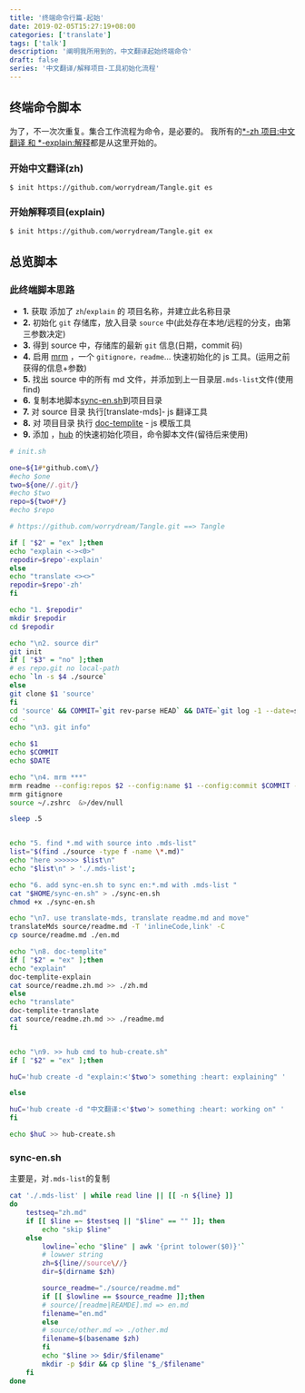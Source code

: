 ```yaml
---
title: '终端命令行篇-起始'
date: 2019-02-05T15:27:19+08:00
categories: ['translate']
tags: ['talk']
description: '阐明我所用到的，中文翻译起始终端命令'
draft: false
series: '中文翻译/解释项目-工具初始化流程'
---
```


## 终端命令脚本

为了，不一次次重复。集合工作流程为命令，是必要的。
我所有的[\*-zh 项目:中文翻译 和 \*-explain:解释](https://github.com/chinanf-boy?utf8=%E2%9C%93&tab=repositories&q=-zh&type=source&language=)都是从这里开始的。

### 开始中文翻译(zh)

```
$ init https://github.com/worrydream/Tangle.git es
```

### 开始解释项目(explain)

```
$ init https://github.com/worrydream/Tangle.git ex
```

## 总览脚本

### 此终端脚本思路

- **1.** 获取 添加了 `zh`/`explain` 的 项目名称，并建立此名称目录
- **2.** 初始化 `git` 存储库，放入目录 `source` 中(此处存在本地/远程的分支，由第三参数决定)
- **3.** 得到 source 中，存储库的最新 `git` 信息(日期，commit 码)
- **4.** 启用 [mrm] ，一个 `gitignore，readme`... 快速初始化的 js 工具。(运用之前获得的信息+参数)
- **5.** 找出 source 中的所有 md 文件，并添加到上一目录层`.mds-list`文件(使用 find)
- **6.** 复制本地脚本[sync-en.sh](#sync-en.sh)到项目目录
- **7.** 对 source 目录 执行[translate-mds]- js 翻译工具
- **8.** 对 项目目录 执行 [doc-templite] - js 模版工具
- **9.** 添加 ，[hub] 的快速初始化项目，命令脚本文件(留待后来使用)

[mrm]: https://github.com/sapegin/mrm
[transalte-mds]: https://github.com/chinanf-boy/translate-mds
[doc-templite]: https://github.com/chinanf-boy/doc-templite
[hub]: https://github.com/github/hub

```sh
# init.sh

one=${1#*github.com\/}
#echo $one
two=${one//.git/}
#echo $two
repo=${two#*/}
#echo $repo

# https://github.com/worrydream/Tangle.git ==> Tangle

if [ "$2" = "ex" ];then
echo "explain <-><0>"
repodir=$repo'-explain'
else
echo "translate <><>"
repodir=$repo'-zh'
fi

echo "1. $repodir"
mkdir $repodir
cd $repodir

echo "\n2. source dir"
git init
if [ "$3" = "no" ];then
# es repo.git no local-path
echo `ln -s $4 ./source`
else
git clone $1 'source'
fi
cd 'source' && COMMIT=`git rev-parse HEAD` && DATE=`git log -1 --date=short --format="%ad"`
cd -
echo "\n3. git info"

echo $1
echo $COMMIT
echo $DATE

echo "\n4. mrm ***"
mrm readme --config:repos $2 --config:name $1 --config:commit $COMMIT --config:date $DATE
mrm gitignore
source ~/.zshrc  &>/dev/null

sleep .5


echo "5. find *.md with source into .mds-list"
list="$(find ./source -type f -name \*.md)"
echo "here >>>>>> $list\n"
echo "$list\n" > './.mds-list';

echo "6. add sync-en.sh to sync en:*.md with .mds-list "
cat "$HOME/sync-en.sh" > ./sync-en.sh
chmod +x ./sync-en.sh

echo "\n7. use translate-mds, translate readme.md and move"
translateMds source/readme.md -T 'inlineCode,link' -C
cp source/readme.md ./en.md

echo "\n8. doc-templite"
if [ "$2" = "ex" ];then
echo "explain"
doc-templite-explain
cat source/readme.zh.md >> ./zh.md
else
echo "translate"
doc-templite-translate
cat source/readme.zh.md >> ./readme.md
fi


echo "\n9. >> hub cmd to hub-create.sh"
if [ "$2" = "ex" ];then

huC='hub create -d "explain:<'$two'> something :heart: explaining" '

else

huC='hub create -d "中文翻译:<'$two'> something :heart: working on" '
fi

echo $huC >> hub-create.sh
```

### sync-en.sh

主要是，对`.mds-list`的复制

```sh
cat './.mds-list' | while read line || [[ -n ${line} ]]
do
    testseq="zh.md"
    if [[ $line =~ $testseq || "$line" == "" ]]; then
        echo "skip $line"
    else
        lowline=`echo "$line" | awk '{print tolower($0)}'`
        # lowwer string
        zh=${line//source\//}
        dir=$(dirname $zh)

        source_readme="./source/readme.md"
        if [[ $lowline == $source_readme ]];then
        # source/[readme|REAMDE].md => en.md
        filename="en.md"
        else
        # source/other.md => ./other.md
        filename=$(basename $zh)
        fi
        echo "$line >> $dir/$filename"
        mkdir -p $dir && cp $line "$_/$filename"
    fi
done
```
